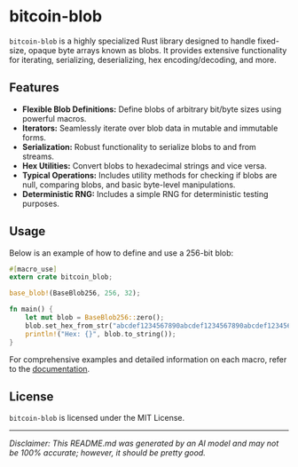 # bitcoin-blob

`bitcoin-blob` is a highly specialized Rust library designed to handle fixed-size, opaque byte arrays known as blobs. It provides extensive functionality for iterating, serializing, deserializing, hex encoding/decoding, and more.

## Features

- **Flexible Blob Definitions:** Define blobs of arbitrary bit/byte sizes using powerful macros.
- **Iterators:** Seamlessly iterate over blob data in mutable and immutable forms.
- **Serialization:** Robust functionality to serialize blobs to and from streams.
- **Hex Utilities:** Convert blobs to hexadecimal strings and vice versa.
- **Typical Operations:** Includes utility methods for checking if blobs are null, comparing blobs, and basic byte-level manipulations.
- **Deterministic RNG:** Includes a simple RNG for deterministic testing purposes.

## Usage

Below is an example of how to define and use a 256-bit blob:

```rust
#[macro_use]
extern crate bitcoin_blob;

base_blob!(BaseBlob256, 256, 32);

fn main() {
    let mut blob = BaseBlob256::zero();
    blob.set_hex_from_str("abcdef1234567890abcdef1234567890abcdef1234567890abcdef1234567890");
    println!("Hex: {}", blob.to_string());
}
```

For comprehensive examples and detailed information on each macro, refer to the [documentation](https://github.com/klebs6/bitcoin-rs).

## License

`bitcoin-blob` is licensed under the MIT License.

---

*Disclaimer: This README.md was generated by an AI model and may not be 100% accurate; however, it should be pretty good.*
